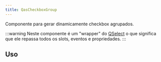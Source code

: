 ```yaml
---
title: QasCheckboxGroup
---
```


<div class="flex q-gutter-x-md">
  <doc-link title="Componente" name="QasDebugger" to="/components/debugger" />
  <doc-link title="Quasar Componente" name="QSelect" href="https://quasar.dev/vue-components/select#introduction" />
</div>

Componente para gerar dinamicamente checkbox agrupados.

<doc-api file="checkbox-group/QasCheckboxGroup" name="QasCheckboxGroup" />

:::warning
Neste componente é um "wrapper" do [QSelect](https://quasar.dev/vue-components/select#introduction) o que significa que ele repassa todos os slots, eventos e propriedades.
:::

## Uso

<doc-example file="QasCheckboxGroup/Basic" title="Básico" />
